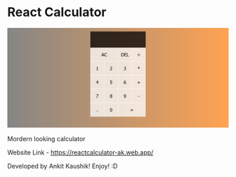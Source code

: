 # React Calculator

![App Screenshot](public/demo.png)

Mordern looking calculator

Website Link - https://reactcalculator-ak.web.app/

Developed by Ankit Kaushik! Enjoy! :D

